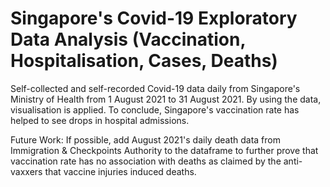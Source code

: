 # Singapore's Covid-19 Exploratory Data Analysis (Vaccination, Hospitalisation, Cases, Deaths)
Self-collected and self-recorded Covid-19 data daily from Singapore's Ministry of Health from 1 August 2021 to 31 August 2021. By using the data, visualisation is applied. To conclude, Singapore's vaccination rate has helped to see drops in hospital admissions.

Future Work: If possible, add August 2021's daily death data from Immigration & Checkpoints Authority to the dataframe to further prove that vaccination rate has no association with deaths as claimed by the anti-vaxxers that vaccine injuries induced deaths. 
